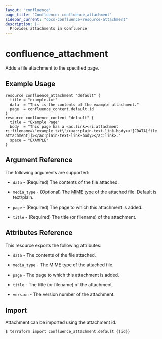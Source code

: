 ```yaml
---
layout: "confluence"
page_title: "Confluence: confluence_attachment"
sidebar_current: "docs-confluence-resource-attachment"
description: |-
  Provides attachments in Confluence
---
```


# confluence_attachment

Adds a file attachment to the specified page.

## Example Usage

```hcl
resource confluence_attachment "default" {
  title = "example.txt"
  data  = "This is the contents of the example attachment."
  page  = confluence_content.default.id
}
resource confluence_content "default" {
  title = "Example Page"
  body  = "This page has a <ac:link><ri:attachment ri:filename=\"example.txt\"/><ac:plain-text-link-body><![CDATA[file attachment]]></ac:plain-text-link-body></ac:link>."
  space = "EXAMPLE"
}
```

## Argument Reference

The following arguments are supported:


* `data` - (Required) The contents of the file attached.

* `media_type` - (Optional) The [MIME type] of the attached file. Default is
  text/plain.

* `page` - (Required) The page to which this attachment is added.

* `title` - (Required) The title (or filename) of the attachment.

## Attributes Reference

This resource exports the following attributes:

* `data` - The contents of the file attached.

* `media_type` - The MIME type of the attached file.

* `page` - The page to which this attachment is added.

* `title` - The title (or filename) of the attachment.

* `version` - The version number of the attachment.

## Import

Attachment can be imported using the attachment id.

```
$ terraform import confluence_attachment.default {{id}}
```

[MIME type]: https://developer.mozilla.org/en-US/docs/Web/HTTP/Basics_of_HTTP/MIME_types
